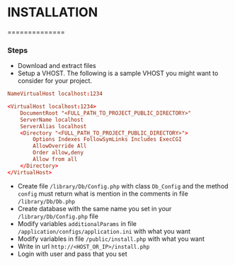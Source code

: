 # INSTALLATION
==============
### Steps
- Download and extract files
- Setup a VHOST. The following is a sample VHOST you might want to consider for your project.

```conf
NameVirtualHost localhost:1234

<VirtualHost localhost:1234>
    DocumentRoot "<FULL_PATH_TO_PROJECT_PUBLIC_DIRECTORY>"
    ServerName localhost
    ServerAlias localhost
	<Directory "<FULL_PATH_TO_PROJECT_PUBLIC_DIRECTORY>">
		Options Indexes FollowSymLinks Includes ExecCGI
		AllowOverride All
		Order allow,deny
		Allow from all
	</Directory>
</VirtualHost>
```
- Create file ```/library/Db/Config.php``` with class ```Db_Config``` and the method ```config``` must return what is mention in the comments in file ```/library/Db/Db.php```
- Create database with the same name you set in your ```/library/Db/Config.php``` file
- Modify variables ```additionalParams``` in file ```/application/configs/application.ini``` with what you want
- Modify variables in file ```/public/install.php``` with what you want
- Write in url ```http://<HOST_OR_IP>/install.php```
- Login with user and pass that you set